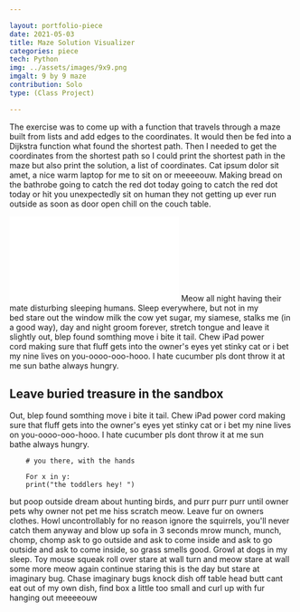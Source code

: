 ```yaml
---

layout: portfolio-piece
date: 2021-05-03
title: Maze Solution Visualizer
categories: piece
tech: Python
img: ../assets/images/9x9.png
imgalt: 9 by 9 maze
contribution: Solo
type: (Class Project)

---
```


The exercise was to come up with a function that travels through a maze built from lists and add edges to the coordinates. It would then be fed into a Dijkstra function what found the shortest path. Then I needed to get the coordinates from the shortest path so I could print the shortest path in the maze but also print the solution, a list of coordinates. Cat ipsum dolor sit amet, a nice warm laptop for me to sit on or meeeeouw. Making bread on the bathrobe going to catch the red dot today going to catch the red dot today or hit you unexpectedly sit on human they not getting up ever run outside as soon as door open chill on the couch table. 

![post.imgalt](post.img) Meow all night having their mate disturbing sleeping humans. Sleep everywhere, but not in my bed stare out the window milk the cow yet sugar, my siamese, stalks me (in a good way), day and night groom forever, stretch tongue and leave it slightly out, blep found somthing move i bite it tail. Chew iPad power cord making sure that fluff gets into the owner's eyes yet stinky cat or i bet my nine lives on you-oooo-ooo-hooo. I hate cucumber pls dont throw it at me sun bathe always hungry. 

## Leave buried treasure in the sandbox

Out, blep found somthing move i bite it tail. Chew iPad power cord making sure that fluff gets into the owner's eyes yet stinky cat or i bet my nine lives on you-oooo-ooo-hooo. I hate cucumber pls dont throw it at me sun bathe always hungry. 

        # you there, with the hands 
        
        For x in y:
        print("the toddlers hey! ")
        

but poop outside dream about hunting birds, and purr purr purr until owner pets why owner not pet me hiss scratch meow. Leave fur on owners clothes. Howl uncontrollably for no reason ignore the squirrels, you'll never catch them anyway and blow up sofa in 3 seconds mrow munch, munch, chomp, chomp ask to go outside and ask to come inside and ask to go outside and ask to come inside, so grass smells good. Growl at dogs in my sleep. Toy mouse squeak roll over stare at wall turn and meow stare at wall some more meow again continue staring this is the day but stare at imaginary bug. Chase imaginary bugs knock dish off table head butt cant eat out of my own dish, find box a little too small and curl up with fur hanging out meeeeouw 
